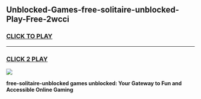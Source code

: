 
## Unblocked-Games-free-solitaire-unblocked-Play-Free-2wcci
<h3>
<a href="https://premium76.site?title=free-solitaire-unblocked&ref=21A">CLICK TO PLAY</a></h3>
<hr>

<h3>
<a href="https://premium76.site?title=free-solitaire-unblocked&ref=21A">CLICK 2 PLAY</a>
  
</h3>

<a href="https://premium76.site?title=free-solitaire-unblocked&ref=21A"><img src="https://clearcache.store/games.png"></a>


**free-solitaire-unblocked games unblocked: Your Gateway to Fun and Accessible Online Gaming**

